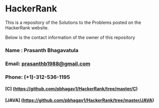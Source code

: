 # HackerRank

This is a repository of the Solutions to the Problems posted on the HackerRank website.



Below is the contact information of the owner of this repository

        
	
###  Name : Prasanth Bhagavatula
        
###  Email: prasanthb1988@gmail.com
        
###  Phone: (+1)-312-536-1195


#### [C] (https://github.com/pbhagav1/HackerRank/tree/master/C)

#### [JAVA] (https://github.com/pbhagav1/HackerRank/tree/master/JAVA)